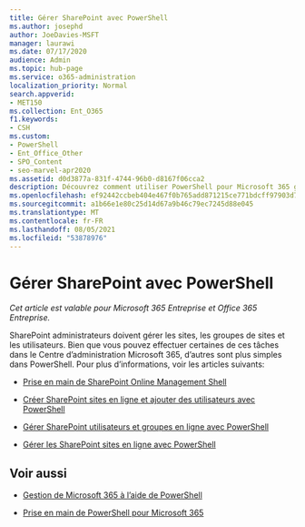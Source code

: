 ```yaml
---
title: Gérer SharePoint avec PowerShell
ms.author: josephd
author: JoeDavies-MSFT
manager: laurawi
ms.date: 07/17/2020
audience: Admin
ms.topic: hub-page
ms.service: o365-administration
localization_priority: Normal
search.appverid:
- MET150
ms.collection: Ent_O365
f1.keywords:
- CSH
ms.custom:
- PowerShell
- Ent_Office_Other
- SPO_Content
- seo-marvel-apr2020
ms.assetid: d0d3877a-831f-4744-96b0-d8167f06cca2
description: Découvrez comment utiliser PowerShell pour Microsoft 365 gérer les utilisateurs, les groupes et les groupes de sites.
ms.openlocfilehash: ef92442ccbeb404e467f0b765add871215ce771bdcff97903d762c7753110efd
ms.sourcegitcommit: a1b66e1e80c25d14d67a9b46c79ec7245d88e045
ms.translationtype: MT
ms.contentlocale: fr-FR
ms.lasthandoff: 08/05/2021
ms.locfileid: "53878976"
---
```

# <a name="manage-sharepoint-with-powershell"></a>Gérer SharePoint avec PowerShell

*Cet article est valable pour Microsoft 365 Entreprise et Office 365 Entreprise.*

SharePoint administrateurs doivent gérer les sites, les groupes de sites et les utilisateurs. Bien que vous pouvez effectuer certaines de ces tâches dans le Centre d’administration Microsoft 365, d’autres sont plus simples dans PowerShell. Pour plus d’informations, voir les articles suivants:

- [Prise en main de SharePoint Online Management Shell](/powershell/sharepoint/sharepoint-online/connect-sharepoint-online)

- [Créer SharePoint sites en ligne et ajouter des utilisateurs avec PowerShell](create-sharepoint-sites-and-add-users-with-powershell.md)

- [Gérer SharePoint utilisateurs et groupes en ligne avec PowerShell](manage-sharepoint-users-and-groups-with-powershell.md)

- [Gérer les SharePoint sites en ligne avec PowerShell](manage-sharepoint-site-groups-with-powershell.md)

## <a name="see-also"></a>Voir aussi

- [Gestion de Microsoft 365 à l’aide de PowerShell](manage-microsoft-365-with-microsoft-365-powershell.md)

- [Prise en main de PowerShell pour Microsoft 365](getting-started-with-microsoft-365-powershell.md)
